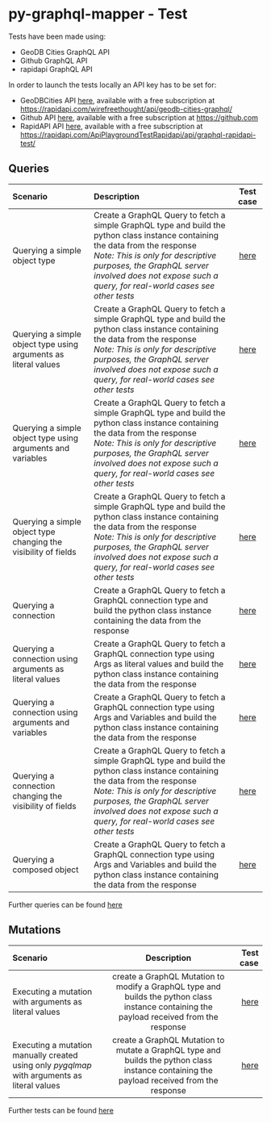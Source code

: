 # py-graphql-mapper - Test

Tests have been made using:

- GeoDB Cities GraphQL API
- Github GraphQL API
- rapidapi GraphQL API


In order to launch the tests locally an API key has to be set for:

 * GeoDBCities API [here](https://github.com/nikikuzi/graphql-dataclass/blob/develop/tests/consts.py), available with a free subscription at https://rapidapi.com/wirefreethought/api/geodb-cities-graphql/
* Github API [here](https://github.com/nikikuzi/graphql-dataclass/blob/develop/tests/consts.py), available with a free subscription at https://github.com
* RapidAPI API [here](https://github.com/nikikuzi/graphql-dataclass/blob/develop/tests/consts.py), available with a free subscription at https://rapidapi.com/ApiPlaygroundTestRapidapi/api/graphql-rapidapi-test/


## Queries

| Scenario | Description | Test case |
|:---------|:-----------|:----------:|
| Querying a simple object type | Create a GraphQL Query to fetch a simple GraphQL type and build the python class instance containing the data from the response <br> _Note: This is only for descriptive purposes, the GraphQL server involved does not expose such a query, for real-world cases see other tests_ | [here](https://github.com/nikikuzi/graphql-dataclass/blob/develop/tests/tstquery/simple_obj_test.py)|
| Querying a simple object type using arguments as literal values | Create a GraphQL Query to fetch a simple GraphQL type and build the python class instance containing the data from the response <br> _Note: This is only for descriptive purposes, the GraphQL server involved does not expose such a query, for real-world cases see other tests_ | [here](https://github.com/nikikuzi/graphql-dataclass/blob/develop/tests/tstquery/simple_obj_args_literal_test.py) |
| Querying a simple object type using arguments and variables | Create a GraphQL Query to fetch a simple GraphQL type and build the python class instance containing the data from the response <br> _Note: This is only for descriptive purposes, the GraphQL server involved does not expose such a query, for real-world cases see other tests_ | [here](https://github.com/nikikuzi/graphql-dataclass/blob/develop/tests/tstquery/simple_obj_args_vars_test.py) |
| Querying a simple object type changing the visibility of fields | Create a GraphQL Query to fetch a simple GraphQL type and build the python class instance containing the data from the response <br> _Note: This is only for descriptive purposes, the GraphQL server involved does not expose such a query, for real-world cases see other tests_ | [here](https://github.com/nikikuzi/graphql-dataclass/blob/develop/tests/tstquery/simple_obj_viewchange_test.py) |
| Querying a connection | Create a GraphQL Query to fetch a GraphQL connection type and build the python class instance containing the data from the response | [here](https://github.com/nikikuzi/graphql-dataclass/blob/develop/tests/tstquery/connobj_test.py) |
| Querying a connection using arguments as literal values | Create a GraphQL Query to fetch a GraphQL connection type using Args as literal values and build the python class instance containing the data from the response | [here](https://github.com/nikikuzi/graphql-dataclass/blob/develop/tests/tstquery/connobj_args_literal_test.py) |
| Querying a connection using arguments and variables | Create a GraphQL Query to fetch a GraphQL connection type using Args and Variables and build the python class instance containing the data from the response | [here](https://github.com/nikikuzi/graphql-dataclass/blob/develop/tests/tstquery/connobj_args_vars_test.py) |
| Querying a connection changing the visibility of fields | Create a GraphQL Query to fetch a simple GraphQL type and build the python class instance containing the data from the response <br> _Note: This is only for descriptive purposes, the GraphQL server involved does not expose such a query, for real-world cases see other tests_ | [here](https://github.com/nikikuzi/graphql-dataclass/blob/develop/tests/tstquery/connobj_viewchange_test.py) |
| Querying a composed object | Create a GraphQL Query to fetch a GraphQL connection type using Args and Variables and build the python class instance containing the data from the response | [here](https://github.com/nikikuzi/graphql-dataclass/blob/develop/tests/tstquery/complex_obj_test.py) |

Further queries can be found [here](https://github.com/nikikuzi/graphql-dataclass/blob/develop/tests/unittests.py)

## Mutations

| Scenario | Description | Test case |
|:---------|:-----------:|----------:|
| Executing a mutation with arguments as literal values | create a GraphQL Mutation to modify a GraphQL type and builds the python class instance containing the payload received from the response | [here](https://github.com/nikikuzi/graphql-dataclass/blob/develop/tests/tstmutation/mutation_test.py) |
| Executing a mutation manually created using only _pygqlmap_ with arguments as literal values | create a GraphQL Mutation to mutate a GraphQL type and builds the python class instance containing the payload received from the response | [here](https://github.com/nikikuzi/graphql-dataclass/blob/develop/tests/tstmutation/manual_mutation_test.py) |


Further tests can be found [here](https://github.com/nikikuzi/graphql-dataclass/blob/develop/tests/unittests.py)
